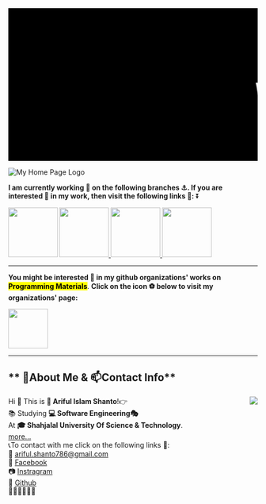 <div style="font-family : courier new; background : black;">  
<marquee><font size="24" color="white">

# Welcome To <mark>Ariful Islam Shanto</mark>'s Web Page Repository

</font></marquee></div>



![My Home Page Logo](https://shanto-swe029.github.io/MyGithubPhotos/homepagelogo.png)


**I am currently working 🏩 on the following branches ⚓. If you are interested 💟 in my work, then visit the following links 🔗:** ⏬


<a href = "https://shanto-swe029.github.io/programmingnotes"> <img src = "https://shanto-swe029.github.io/newgitphoto/programmingnotes.png" height = "100" align = "left"> </a>
<a href = "https://shanto-swe029.github.io/mathematicsnotes"> <img src = "https://shanto-swe029.github.io/newgitphoto/mathematicsnotes.png" height = "100"> </a>
<a href = "https://shanto-swe029.github.io/programmingproblems"> <img src = "https://shanto-swe029.github.io/newgitphoto/programmingproblems.png" height = "100"> </a>
<a href = "https://shanto-swe029.github.io/must-do-math-cp/home"> <img src = "https://shanto-swe029.github.io/newgitphoto/mustdomathforcp.png" height = "100"> </a>

 
 ***

**You might be interested 💟 in my github organizations' works on** <mark><b>Programming Materials</b></mark>. **Click on the icon ⚽ below to visit my organizations' page:**

<a href = "https://definecoder.github.io/"> <img src = "https://shanto-swe029.github.io/newgitphoto/definecoder.png" height = "80"> </a>

***
 
## **	📝About Me & 📫Contact Info**  


<p align='center'>
<img align='right' src="https://shanto-swe029.github.io/MyGithubPhotos/myphoto1.jpg">

 <p/>

Hi 👋 This is <b>👦 Ariful Islam Shanto</b>!👉<br>
📚 Studying <b>💻 Software Engineering🎭</b><br>
At <b>🎓 Shahjalal University Of Science & Technology</b>.<br>
<a href = "https://shanto-swe029.github.io/about"> more... </a><br>
📞To contact with me click on the following links 🔗:<br>
📧 <a href = "mailto:ariful.shanto786@gmail.com"> ariful.shanto786@gmail.com </a>
<br>
💬 <a href = "https://facebook.com/shanto3585"> Facebook </a>
<br>
📷 <a href = "https://www.instagram.com/____s___h___a___n___t___o____/"> Instragram </a>
<br>
🎇 <a href = "https://github.com/shanto-swe029/"> Github </a>
<br>
🍄🌺🌻🌹🌸🌷
